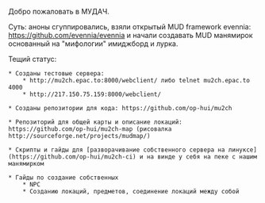 Добро пожаловать в МУДАЧ.

Суть: аноны сгуппировались, взяли открытый MUD framework evennia: https://github.com/evennia/evennia
и начали создавать MUD манямирок основанный на "мифологии" имиджборд и лурка.

Тещий статус:

    * Созданы тестовые сервера:
        * http://mu2ch.epac.to:8000/webclient/ либо telnet mu2ch.epac.to 4000
        * http://217.150.75.159:8000/webclient/

    * Созданы репозитории для кода: https://github.com/op-hui/mu2ch 

    * Репозиторий для общей карты и описание локаций: https://github.com/op-hui/mu2ch-map (рисовалка http://sourceforge.net/projects/mudmap/)

    * Скрипты и гайды для [разворачивание собственного сервера на линуксе](https://github.com/op-hui/mu2ch-ci) и на винде у себя на пеке с нашим манямирком

    * Гайды по создание собственных 
        * NPC 
        * Созданию локаций, предметов, соединение локаций между собой
    
